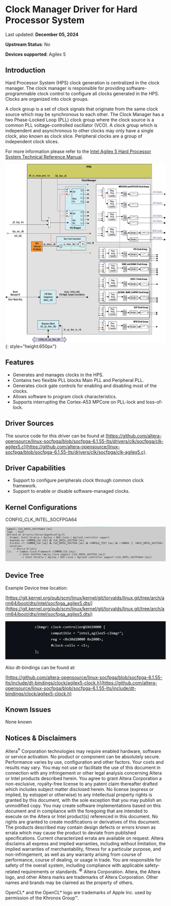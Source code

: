 # **Clock Manager Driver for Hard Processor System**

Last updated: **December 05, 2024** 

**Upstream Status**: No

**Devices supported**: Agilex 5

## **Introduction**

Hard Processor System (HPS) clock generation is centralized in the clock manager. The clock manager is responsible for providing software-programmable clock control to configure all clocks generated in the HPS. Clocks are organized into clock groups.

A clock group is a set of clock signals that originate from the same clock source which may be synchronous to each other. The Clock Manager has a two Phase-Locked Loop (PLL) clock group where the clock source is a common PLL voltage-controlled oscillator (VCO). A clock group which is independent and asynchronous to other clocks may only have a single clock, also known as clock slice. Peripheral clocks are a group of independent clock slices.

For more information please refer to the [Intel Agilex 5 Hard Processor System Technical Reference Manual](https://www.intel.com/content/www/us/en/docs/programmable/814346).

![clock_manager_block_diagram](images/TRM_A5_CLKMGR_block_diagram.png){: style="height:650px"}

## **Features**

* Generates and manages clocks in the HPS.
* Contains two flexible PLL blocks Main PLL and Peripheral PLL.
* Generates clock gate controls for enabling and disabling most of the clocks.
* Allows software to program clock characteristics.
* Supports interrupting the Cortex-A53 MPCore on PLL-lock and loss-of-lock.

## **Driver Sources**

The source code for this driver can be found at [https://github.com/altera-opensource/linux-socfpga/blob/socfpga-6.1.55-lts/drivers/clk/socfpga/clk-agilex5.c](https://github.com/altera-opensource/linux-socfpga/blob/socfpga-6.1.55-lts/drivers/clk/socfpga/clk-agilex5.c).

## **Driver Capabilities**

* Support to configure peripherals clock through common clock framework.
* Support to enable or disable software-managed clocks.

## **Kernel Configurations**

CONFIG_CLK_INTEL_SOCFPGA64

![clock_manager_config_path](images/clock_manager_config_path.png)

## **Device Tree**

Example Device tree location:

[https://git.kernel.org/pub/scm/linux/kernel/git/torvalds/linux.git/tree/arch/arm64/boot/dts/intel/socfpga_agilex5.dtsi](https://git.kernel.org/pub/scm/linux/kernel/git/torvalds/linux.git/tree/arch/arm64/boot/dts/intel/socfpga_agilex5.dtsi)

![clock_manager_device_tree](images/clock_manager_device_tree.png)

Also dt-bindings can be found at:

[https://github.com/altera-opensource/linux-socfpga/blob/socfpga-6.1.55-lts/include/dt-bindings/clock/agilex5-clock.h](https://github.com/altera-opensource/linux-socfpga/blob/socfpga-6.1.55-lts/include/dt-bindings/clock/agilex5-clock.h)

## **Known Issues**

None known

## Notices & Disclaimers

Altera<sup>&reg;</sup> Corporation technologies may require enabled hardware, software or service activation.
No product or component can be absolutely secure. 
Performance varies by use, configuration and other factors.
Your costs and results may vary. 
You may not use or facilitate the use of this document in connection with any infringement or other legal analysis concerning Altera or Intel products described herein. You agree to grant Altera Corporation a non-exclusive, royalty-free license to any patent claim thereafter drafted which includes subject matter disclosed herein.
No license (express or implied, by estoppel or otherwise) to any intellectual property rights is granted by this document, with the sole exception that you may publish an unmodified copy. You may create software implementations based on this document and in compliance with the foregoing that are intended to execute on the Altera or Intel product(s) referenced in this document. No rights are granted to create modifications or derivatives of this document.
The products described may contain design defects or errors known as errata which may cause the product to deviate from published specifications.  Current characterized errata are available on request.
Altera disclaims all express and implied warranties, including without limitation, the implied warranties of merchantability, fitness for a particular purpose, and non-infringement, as well as any warranty arising from course of performance, course of dealing, or usage in trade.
You are responsible for safety of the overall system, including compliance with applicable safety-related requirements or standards. 
<sup>&copy;</sup> Altera Corporation.  Altera, the Altera logo, and other Altera marks are trademarks of Altera Corporation.  Other names and brands may be claimed as the property of others. 

OpenCL* and the OpenCL* logo are trademarks of Apple Inc. used by permission of the Khronos Group™. 